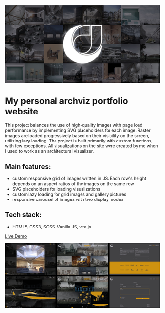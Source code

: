 ![website cover](src/assets/img/cover.jpg)

# My personal archviz portfolio website

This project balances the use of high-quality images with page load performance by implementing SVG placeholders for each image. Raster images are loaded progressively based on their visibility on the screen, utilizing lazy loading. The project is built primarily with custom functions, with few exceptions. All visualizations on the site were created by me when I used to work as an architectural visualizer.

## Main features:

- custom responsive grid of images written in JS. Each row's height depends on an aspect ratios of the images on the same row
- SVG placeholders for loading visualizations
- custom lazy loading for grid images and gallery pictures
- responsive carousel of images with two display modes

## Tech stack:

- HTML5, CSS3, SCSS, Vanilla JS, vite.js

[Live Demo](https://jakubchojna.pl/)

![website screenshots](src/assets/img/markdown.JPG)
